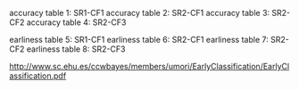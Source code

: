 accuracy table 1: SR1-CF1
accuracy table 2: SR2-CF1
accuracy table 3: SR2-CF2
accuracy table 4: SR2-CF3

earliness table 5: SR1-CF1
earliness table 6: SR2-CF1
earliness table 7: SR2-CF2
earliness table 8: SR2-CF3

http://www.sc.ehu.es/ccwbayes/members/umori/EarlyClassification/EarlyClassification.pdf